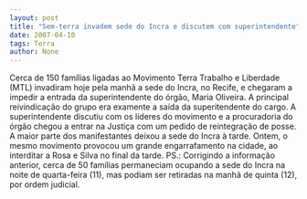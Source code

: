 ```yaml
---
layout: post
title: "Sem-terra invadem sede do Incra e discutem com superintendente"
date: 2007-04-10
tags: Terra
author: None
---
```

Cerca de 150 famílias&nbsp;ligadas ao Movimento Terra Trabalho e Liberdade (MTL) invadiram hoje pela manhã a sede do Incra, no Recife, e chegaram a impedir a entrada da superintendente do órgão, Maria Oliveira. A principal reivindicação do grupo era examente a saída da superitendente do cargo.
A superintendente discutiu com os líderes do movimento e a procuradoria do órgão chegou a entrar na Justiça com um pedido de reintegração de posse. A maior parte dos manifestantes deixou a sede do Incra à tarde.
Ontem, o mesmo movimento provocou um grande engarrafamento na cidade, ao interditar a Rosa e Silva no final da tarde.
PS.: Corrigindo a informação anterior, cerca de 50 famílias permaneciam ocupando a sede do Incra na noite de quarta-feira (11), mas podiam ser retiradas na manhã de quinta (12), por ordem judicial. 